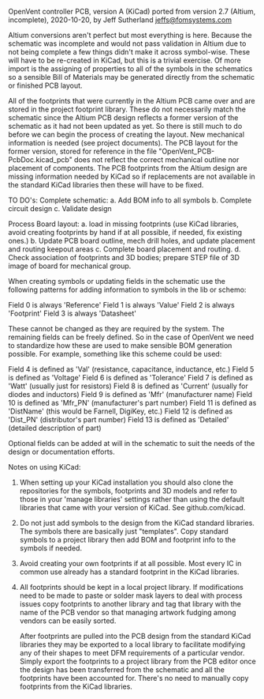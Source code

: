 OpenVent controller PCB, version A (KiCad) ported from version 2.7 (Altium,
incomplete), 2020-10-20, by Jeff Sutherland <jeffs@fomsystems.com>

Altium conversions aren't perfect but most everything is here.  Because the
schematic was incomplete and would not pass validation in Altium due to not
being complete a few things didn't make it across symbol-wise.  These will
have to be re-created in KiCad, but this is a trivial exercise.  Of more
import is the assigning of properties to all of the symbols in the schematics
so a sensible Bill of Materials may be generated directly from the schematic
or finished PCB layout.

All of the footprints that were currently in the Altium PCB came over and are
stored in the project footprint library.  These do not necessarily match the
schematic since the Altium PCB design reflects a former version of the
schematic as it had not been updated as yet.  So there is still much to do
before we can begin the process of creating the layout.  New mechanical
information is needed (see project documents).  The PCB layout for the former
version, stored for reference in the file "OpenVent_PCB-PcbDoc.kicad_pcb" does
not reflect the correct mechanical outline nor placement of components.  The
PCB footprints from the Altium design are missing information needed by KiCad
so if replacements are not available in the standard KiCad libraries then
these will have to be fixed.

TO DO's:
Complete schematic:
  a. Add BOM info to all symbols
  b. Complete circuit design
  c. Validate design

Process Board layout:
  a. load in missing footprints (use KiCad libraries, avoid creating
     footprints by hand if at all possible, if needed, fix existing ones.)
  b. Update PCB board outline, mech drill holes, and update placement and
     routing keepout areas
  c. Complete board placement and routing.
  d. Check association of footprints and 3D bodies; prepare STEP file of 3D
     image of board for mechanical group.

When creating symbols or updating fields in the schematic use the following
patterns for adding information to symbols in the lib or schemo:
   
   Field 0 is always 'Reference'
   Field 1 is always 'Value'
   Field 2 is always 'Footprint'
   Field 3 is always 'Datasheet'

These cannot be changed as they are required by the system.  The remaining
fields can be freely defined.  So in the case of OpenVent we need to
standardize how these are used to make sensible BOM generation possible.  For
example, something like this scheme could be used:

   Field 4 is defined as 'Val' (resistance, capacitance, inductance, etc.)
   Field 5 is defined as 'Voltage'
   Field 6 is defined as 'Tolerance'
   Field 7 is defined as 'Watt'  (usually just for resistors)
   Field 8 is defined as 'Current'  (usually for diodes and inductors)
   Field 9 is defined as 'Mfr' (manufacturer name)
   Field 10 is defined as 'Mfr_PN' (manufacturer's part number)
   Field 11 is defined as 'DistName' (this would be Farnell, DigiKey, etc.)
   Field 12 is defined as 'Dist_PN' (distributor's part number)
   Field 13 is defined as 'Detailed' (detailed description of part)

Optional fields can be added at will in the schematic to suit the needs of the
design or documentation efforts.

Notes on using KiCad:

  1. When setting up your KiCad installation you should also clone the
     repositories for the symbols, footprints and 3D models and refer to those
     in your 'manage libraries' settings rather than using the default
     libraries that came with your version of KiCad.  See github.com/kicad.

  2. Do not just add symbols to the design from the KiCad standard libraries.
     The symbols there are basically just "templates".  Copy standard symbols
     to a project library then add BOM and footprint info to the symbols if
     needed.

  3. Avoid creating your own footprints if at all possible.  Most every IC in
     common use already has a standard footprint in the KiCad libraries.

  4. All footprints should be kept in a local project library.  If
     modifications need to be made to paste or solder mask layers to deal with
     process issues copy footprints to another library and tag that library with
     the name of the PCB vendor so that managing artwork fudging among vendors can
     be easily sorted.

     After footprints are pulled into the PCB design from the standard KiCad
     libraries they may be exported to a local library to facilitate modifying any
     of their shapes to meet DFM requirements of a particular vendor.  Simply
     export the footprints to a project library from the PCB editor once the
     design has been transferred from the schematic and all the footprints
     have been accounted for.  There's no need to manually copy footprints
     from the KiCad libraries.
